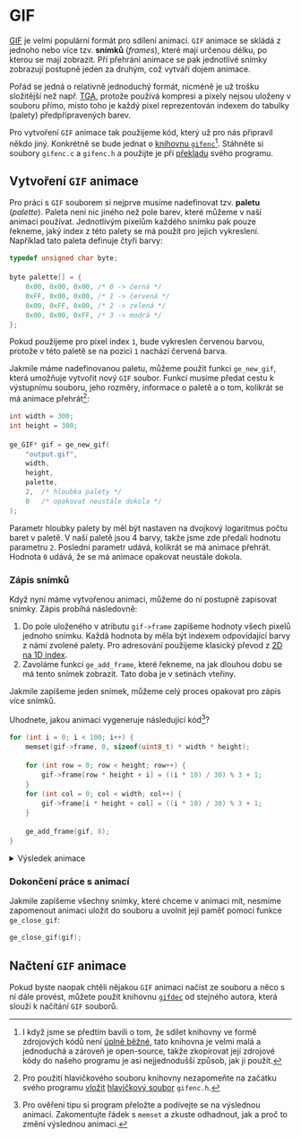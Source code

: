 # GIF
[GIF](https://en.wikipedia.org/wiki/GIF) je velmi populární formát pro sdílení animací. `GIF` animace
se skládá z jednoho nebo více tzv. **snímků** (*frames*), které mají určenou délku, po kterou se mají
zobrazit. Při přehrání animace se pak jednotlivé snímky zobrazují postupně jeden za druhým, což
vytváří dojem animace.

Pořád se jedná o relativně jednoduchý formát, nicméně je už trošku složitější než např. [TGA](tga.md),
protože používá kompresi a pixely nejsou uloženy v souboru přímo, místo toho je každý pixel reprezentován
indexem do tabulky (palety) předpřipravených barev.

Pro vytvoření `GIF` animace tak použijeme kód, který už pro nás připravil někdo jiný. Konkrétně se
bude jednat o [knihovnu `gifenc`](https://github.com/lecram/gifenc)[^1]. Stáhněte si soubory
`gifenc.c` a `gifenc.h` a použijte je při [překladu](../modularizace/pouzivani_kodu_z_jinych_souboru.md)
svého programu.

[^1]: I když jsme se předtím bavili o tom, že sdílet knihovny ve formě zdrojových kódů není
[úplně běžné](../modularizace/knihovny.md#sdílení-knihoven), tato knihovna je velmi malá a
jednoduchá a zároveň je open-source, takže zkopírovat její zdrojové kódy do našeho programu je asi
nejjednodušší způsob, jak ji použít.

## Vytvoření `GIF` animace
Pro práci s `GIF` souborem si nejprve musíme nadefinovat tzv. **paletu** (*palette*). Paleta není
nic jiného než pole barev, které můžeme v naší animaci používat. Jednotlivým pixelům každého snímku
pak pouze řekneme, jaký index z této palety se má použít pro jejich vykreslení. Například tato paleta
definuje čtyři barvy:
```c
typedef unsigned char byte;

byte palette[] = {
    0x00, 0x00, 0x00, /* 0 -> černá */
    0xFF, 0x00, 0x00, /* 1 -> červená */
    0x00, 0xFF, 0x00, /* 2 -> zelená */
    0x00, 0x00, 0xFF, /* 3 -> modrá */
};
```
Pokud použijeme pro pixel index `1`, bude vykreslen červenou barvou, protože v této paletě se na
pozici `1` nachází červená barva.

Jakmile máme nadefinovanou paletu, můžeme použít funkci `ge_new_gif`, která umožňuje vytvořit nový
`GIF` soubor. Funkci musíme předat cestu k výstupnímu souboru, jeho rozměry, informace o paletě a o
tom, kolikrát se má animace přehrát[^2]:
```c
int width = 300;
int height = 300;

ge_GIF* gif = ge_new_gif(
    "output.gif",
    width,
    height,
    palette,
    2,  /* hloubka palety */
    0   /* opakovat neustále dokola */
);
```
Parametr hloubky palety by měl být nastaven na dvojkový logaritmus počtu baret v paletě. V naší
paletě jsou 4 barvy, takže jsme zde předali hodnotu parametru `2`. Poslední parametr udává, kolikrát
se má animace přehrát. Hodnota `0` udává, že se má animace opakovat neustále dokola.

[^2]: Pro použití hlavičkového souboru knihovny nezapomeňte na začátku svého programu
[vložit](../preprocesor/vkladani_souboru.md) [hlavičkový soubor](../modularizace/hlavickove_soubory.md)
`gifenc.h`.

### Zápis snímků
Když nyní máme vytvořenou animaci, můžeme do ní postupně zapisovat snímky. Zápis probíhá následovně:
1) Do pole uloženého v atributu `gif->frame` zapíšeme hodnoty všech pixelů jednoho snímku.
Každá hodnota by měla být indexem odpovídající barvy z námi zvolené palety. Pro adresování použijeme
klasický převod z [2D na 1D index](../pole/vicerozmerne_pole.md#indexování).
2) Zavoláme funkci `ge_add_frame`, které řekneme, na jak dlouhou dobu se má tento snímek zobrazit.
Tato doba je v setinách vteřiny.

Jakmile zapíšeme jeden snímek, můžeme celý proces opakovat pro zápis více snímků.

Uhodnete, jakou animaci vygeneruje následující kód[^3]?
```c
for (int i = 0; i < 100; i++) {
    memset(gif->frame, 0, sizeof(uint8_t) * width * height);

    for (int row = 0; row < height; row++) {
        gif->frame[row * height + i] = ((i * 10) / 30) % 3 + 1;
    }
    for (int col = 0; col < width; col++) {
        gif->frame[i * height + col] = ((i * 10) / 30) % 3 + 1;
    }

    ge_add_frame(gif, 8);
}
```

[^3]: Pro ověření tipu si program přeložte a podívejte se na výslednou animaci. Zakomentujte řádek
s `memset` a zkuste odhadnout, jak a proč to změní výslednou animaci.

<details>
<summary>Výsledek animace</summary>

![](../../static/img/animace.gif)

</details>

### Dokončení práce s animací
Jakmile zapíšeme všechny snímky, které chceme v animaci mít, nesmíme zapomenout animaci uložit do
souboru a uvolnit její paměť pomocí funkce `ge_close_gif`:
```c
ge_close_gif(gif);
```

## Načtení `GIF` animace
Pokud byste naopak chtěli nějakou `GIF` animaci načíst ze souboru a něco s ní dále provést, můžete
použít knihovnu [`gifdec`](https://github.com/lecram/gifdec) od stejného autora, která slouží k
načítání `GIF` souborů.
